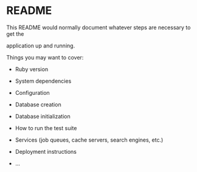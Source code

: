 # README

This README would normally document whatever steps are necessary to get the                       

application up and running.          

Things you may want to cover:                                                                          
                                
* Ruby version                
    
* System dependencies                                                    
                              
* Configuration             
      
* Database creation        
    
* Database initialization      

* How to run the test suite

* Services (job queues, cache servers, search engines, etc.)

* Deployment instructions
  
* ...
